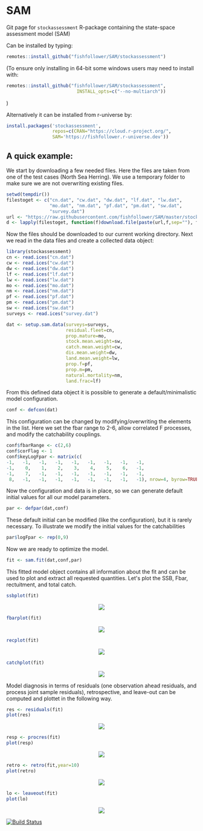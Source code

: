 # SAM
Git page for `stockassessment` R-package containing the state-space assessment model (SAM) 

Can be installed by typing: 

```R
remotes::install_github("fishfollower/SAM/stockassessment")
```

(To ensure only installing in 64-bit some windows users may need to install with:

```R
remotes::install_github("fishfollower/SAM/stockassessment",
                          INSTALL_opts=c("--no-multiarch"))
```
)

Alternatively it can be installed from r-universe by:
```R
install.packages('stockassessment',
                 repos=c(CRAN="https://cloud.r-project.org/",
		         SAM='https://fishfollower.r-universe.dev'))
```

## A quick example: 

We start by downloading a few needed files. Here the files are taken from one of the test cases (North Sea Herring). We use a temporary folder to make sure we are not overwriting existing files. 

```R
setwd(tempdir())
filestoget <- c("cn.dat", "cw.dat", "dw.dat", "lf.dat", "lw.dat", 
                "mo.dat", "nm.dat", "pf.dat", "pm.dat", "sw.dat", 
                "survey.dat")
url <- "https://raw.githubusercontent.com/fishfollower/SAM/master/stockassessment/tests/nsher/"
d <- lapply(filestoget, function(f)download.file(paste(url,f,sep=""), f))
```
Now the files should be downloaded to our current working directory. Next we read in the data files and create a collected data object: 

```R
library(stockassessment)
cn <- read.ices("cn.dat")
cw <- read.ices("cw.dat")
dw <- read.ices("dw.dat")
lf <- read.ices("lf.dat")
lw <- read.ices("lw.dat")
mo <- read.ices("mo.dat")
nm <- read.ices("nm.dat")
pf <- read.ices("pf.dat")
pm <- read.ices("pm.dat")
sw <- read.ices("sw.dat")
surveys <- read.ices("survey.dat")

dat <- setup.sam.data(surveys=surveys,
                      residual.fleet=cn, 
                      prop.mature=mo, 
                      stock.mean.weight=sw, 
                      catch.mean.weight=cw, 
                      dis.mean.weight=dw, 
                      land.mean.weight=lw,
                      prop.f=pf, 
                      prop.m=pm, 
                      natural.mortality=nm, 
                      land.frac=lf)
```

From this defined data object it is possible to generate a default/minimalistic model configuration.

```R
conf <- defcon(dat)
```

This configuration can be changed by modifying/overwriting the elements in the list. Here we set the fbar range to 2-6, allow correlated F processes, and modify the catchability couplings. 

```R
conf$fbarRange <- c(2,6)
conf$corFlag <- 1
conf$keyLogFpar <- matrix(c(
-1,   -1,   -1,   -1,   -1,   -1,   -1,   -1,   -1,
-1,    0,    1,    2,    3,    4,    5,    6,   -1,
-1,    7,   -1,   -1,   -1,   -1,   -1,   -1,   -1,
 8,   -1,   -1,   -1,   -1,   -1,   -1,   -1,   -1), nrow=4, byrow=TRUE)
``` 

Now the configuration and data is in place, so we can generate default initial values for all our model parameters. 

```R
par <- defpar(dat,conf)
```

These default initial can be modified (like the configuration), but it is rarely necessary. To illustrate we modify the initial values for the catchabilities

```R
par$logFpar <- rep(0,9)
```

Now we are ready to optimize the model.

```R
fit <- sam.fit(dat,conf,par) 
```

This fitted model object contains all information about the fit and can be used to plot and extract all requested quantities. Let's plot the SSB, Fbar, rectuitment, and total catch.  

```R
ssbplot(fit)
```
<p align="center">
  <img src="figs/ssb.png?raw=true">
</p>

```R
fbarplot(fit)
```
<p align="center">
  <img src="figs/fbar.png?raw=true">
</p>

```R
recplot(fit)
```
<p align="center">
  <img src="figs/rec.png?raw=true">
</p>

```R
catchplot(fit)
```
<p align="center">
  <img src="figs/catch.png?raw=true">
</p>

Model diagnosis in terms of residuals (one observation ahead residuals, and process joint sample residuals), retrospective, and leave-out can be computed and plottet in the following way.   

```R
res <- residuals(fit)
plot(res)
```
<p align="center">
  <img src="figs/res.png?raw=true">
</p>

```R
resp <- procres(fit)
plot(resp)
```
<p align="center">
  <img src="figs/resp.png?raw=true">
</p>

```R
retro <- retro(fit,year=10)
plot(retro)
```
<p align="center">
  <img src="figs/retro.png?raw=true">
</p>

```R
lo <- leaveout(fit)
plot(lo)
```
<p align="center">
  <img src="figs/lo.png?raw=true">
</p>

[![Build Status](https://travis-ci.org/fishfollower/SAM.svg?branch=master)](https://travis-ci.org/fishfollower/SAM)
